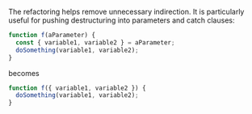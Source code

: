 The refactoring helps remove unnecessary indirection. It is particularly useful for pushing destructuring into parameters and catch clauses:

```javascript
function f(aParameter) {
  const { variable1, variable2 } = aParameter;
  doSomething(variable1, variable2);
}
```
becomes
```javascript
function f({ variable1, variable2 }) {
  doSomething(variable1, variable2);
}
```